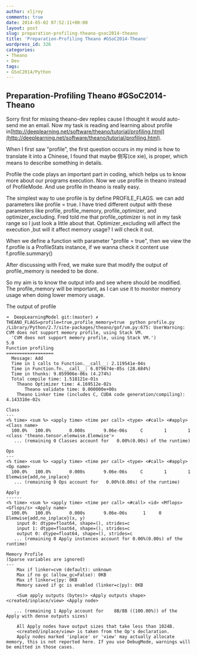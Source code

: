 ```yaml
---
author: xljroy
comments: true
date: 2014-05-02 07:52:11+00:00
layout: post
slug: preparation-profiling-theano-gsoc2014-theano
title: 'Preparation-Profiling Theano #GSoC2014-Theano'
wordpress_id: 326
categories:
- Theano
- Dev
tags:
- GSoC2014/Python
---
```


## Preparation-Profiling Theano #GSoC2014-Theano


Sorry first for missing theano-dev replies cause I thought it would auto-send me an email. Now my task is reading and learning about profile in[http://deeplearning.net/software/theano/tutorial/profiling.html](http://deeplearning.net/software/theano/tutorial/profiling.html).

When I first saw "profile", the first question occurs in my mind is how to translate it into a Chinese, I found that maybe 侧写(ce xie), is proper, which means to describe something in details.

Profile the code plays an important part in coding, which helps us to know more about our programs execution. Now we use profile in theano instead of ProfileMode. And use profile in theano is really easy.

The simplest way to use profile is by define PROFILE_FLAGS. we can add parameters like profile = true. I have tried different output with these parameters like profile, profile_memory, profile_optimizer, and optimizer_excluding. Fred told me that profile_optimizer is not in my task range so I just look a little about that. Optimizer_excluding will affect the execution ,but will it affect memory usage? I will check it out.

When we define a function with parameter "profile = true", then we view the f.profile is a ProfileStats instance, if we wanna check it content use f.profile.summary()

After discussing with Fred, we make sure that modify the output of profile_memory is needed to be done.

So my aim is to know the output info and see where should be modified. The profile_memory will be important, as I can use it to monitor memory usage when doing lower memory usage.



The output of profile


    ➜  DeepLearningModel git:(master) ✗ THEANO_FLAGS=profile=true,profile_memory=true  python profile.py
    /Library/Python/2.7/site-packages/theano/gof/vm.py:675: UserWarning: CVM does not support memory profile, using Stack VM.
      'CVM does not support memory profile, using Stack VM.')
    5.0
    Function profiling
    ==================
      Message: Add
      Time in 1 calls to Function.__call__: 2.119541e-04s
      Time in Function.fn.__call__: 6.079674e-05s (28.684%)
      Time in thunks: 9.059906e-06s (4.274%)
      Total compile time: 1.518121e-01s
        Theano Optimizer time: 4.169512e-02s
           Theano validate time: 0.000000e+00s
        Theano Linker time (includes C, CUDA code generation/compiling): 4.143310e-02s

    Class
    ---
    <% time> <sum %> <apply time> <time per call> <type> <#call> <#apply> <Class name>
      100.0%   100.0%       0.000s       9.06e-06s     C        1        1   <class 'theano.tensor.elemwise.Elemwise'>
       ... (remaining 0 Classes account for   0.00%(0.00s) of the runtime)

    Ops
    ---
    <% time> <sum %> <apply time> <time per call> <type> <#call> <#apply> <Op name>
      100.0%   100.0%       0.000s       9.06e-06s     C        1        1   Elemwise{add,no_inplace}
       ... (remaining 0 Ops account for   0.00%(0.00s) of the runtime)

    Apply
    ------
    <% time> <sum %> <apply time> <time per call> <#call> <id> <Mflops> <Gflops/s> <Apply name>
      100.0%   100.0%       0.000s       9.06e-06s      1     0                     Elemwise{add,no_inplace}(x, y)
        input 0: dtype=float64, shape=(), strides=c
        input 1: dtype=float64, shape=(), strides=c
        output 0: dtype=float64, shape=(), strides=c
       ... (remaining 0 Apply instances account for 0.00%(0.00s) of the runtime)

    Memory Profile
    (Sparse variables are ignored)
    ---
        Max if linker=cvm (default): unknown
        Max if no gc (allow_gc=False): 0KB
        Max if linker=c|py: 0KB
        Memory saved if gc is enabled (linker=c|py): 0KB

        <Sum apply outputs (bytes)> <Apply outputs shape> <created/inplace/view> <Apply node>

       ... (remaining 1 Apply account for    8B/8B ((100.00%)) of the Apply with dense outputs sizes)

        All Apply nodes have output sizes that take less than 1024B.
        <created/inplace/view> is taken from the Op's declaration.
        Apply nodes marked 'inplace' or 'view' may actually allocate memory, this is not reported here. If you use DebugMode, warnings will be emitted in those cases.
